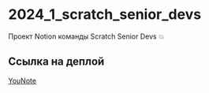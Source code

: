 # 2024_1_scratch_senior_devs
Проект Notion команды Scratch Senior Devs 💥

## Ссылка на деплой
[YouNote](http://you-note.ru:8010/)

